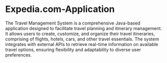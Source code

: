 # Expedia.com-Application
 The Travel Management System is a comprehensive Java-based application designed to facilitate travel planning and itinerary management. It allows users to create, customize, and organize their travel itineraries, comprising of flights, hotels, cars, and other travel essentials. The system integrates with external APIs to retrieve real-time information on available travel options, ensuring flexibility and adaptability to diverse user preferences.
